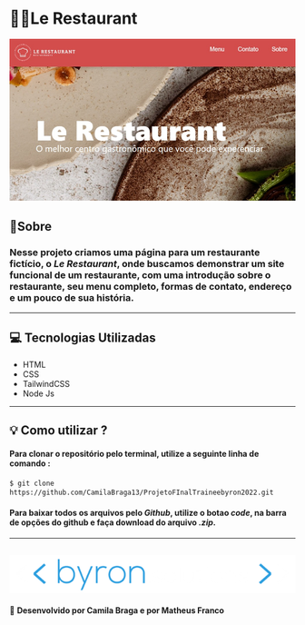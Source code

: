 # 🧑‍🍳Le Restaurant

![banner](/img/banner_readme.jpeg)

## 📄Sobre

### Nesse projeto criamos uma página para um restaurante fictício, o _Le Restaurant_, onde buscamos demonstrar um site funcional de um restaurante, com uma introdução sobre o restaurante, seu menu completo, formas de contato, endereço e um pouco de sua história.

---

## 💻 Tecnologias Utilizadas

- HTML
- CSS
- TailwindCSS
- Node Js

---

## 💡 Como utilizar ?

#### Para clonar o repositório pelo terminal, utilize a seguinte linha de comando :

```
$ git clone https://github.com/CamilaBraga13/ProjetoFInalTraineebyron2022.git
```

#### Para baixar todos os arquivos pelo _Github_, utilize o botao **_code_**, na barra de opções do github e faça download do arquivo _.zip_.

---

## ![byron](/img/byron.png)

🚀 **Desenvolvido por Camila Braga e por Matheus Franco**
